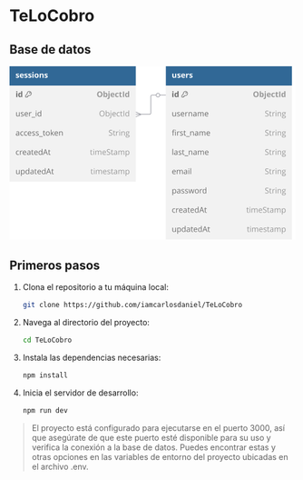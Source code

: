 # TeLoCobro

## Base de datos

![](docs/entity_relationship_diagram.svg)

## Primeros pasos

1. Clona el repositorio a tu máquina local:

   ```sh
   git clone https://github.com/iamcarlosdaniel/TeLoCobro
   ```

2. Navega al directorio del proyecto:

   ```sh
   cd TeLoCobro
   ```

3. Instala las dependencias necesarias:

   ```sh
   npm install
   ```

4. Inicia el servidor de desarrollo:

   ```sh
   npm run dev
   ```

> El proyecto está configurado para ejecutarse en el puerto 3000, así que asegúrate de que este puerto esté disponible para su uso y verifica la conexión a la base de datos. Puedes encontrar estas y otras opciones en las variables de entorno del proyecto ubicadas en el archivo .env.
